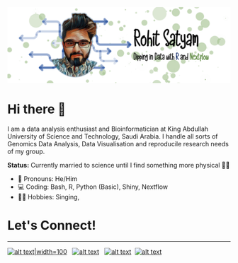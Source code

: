 ![](github.png)
# Hi there 👋
I am a data analysis enthusiast and Bioinformatician at King Abdullah University of Science and Technology, Saudi Arabia. I handle all sorts of Genomics Data Analysis, Data Visualisation and reproducile research needs of my group. 


**Status:** Currently married to science until I find something more physical 🏳️‍🌈 



- 🌈 Pronouns: He/Him <br>
- 💻 Coding: Bash, R, Python (Basic), Shiny, Nextflow <br>
- 🚴‍♀️ Hobbies: Singing,  <br>

# Let's Connect!
---
 [![alt text][1.1]|width=100][1]  &nbsp; [![alt text][2.1]][2] &nbsp; [![alt text][3.1]][3]&nbsp; [![alt text][4.1]][4]
 


<!-- social icons-->


[1.1]: https://primer.style/octicons/mark-github-16 
[2.1]: https://github.com/gauravghongde/social-icons/blob/master/PNG/Black/LinkedIN_black.png
[3.1]: https://github.com/gauravghongde/social-icons/blob/master/PNG/Black/Github_black.png
[4.1]: https://github.com/gauravghongde/social-icons/blob/master/PNG/Black/Medium_black.png


<!-- links to social-->
[1]: https://twitter.com/RohitSatyam1
[2]: https://www.linkedin.com/in/rohit-satyam-705617117/
[3]: https://github.com/Rohit-Satyam/
[4]: https://medium.com/@rohitsatyam

